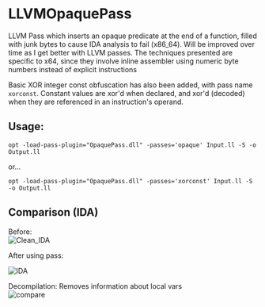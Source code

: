 # LLVMOpaquePass
LLVM Pass which inserts an opaque predicate at the end of a function, filled with junk bytes to cause IDA analysis to fail (x86_64). Will be improved over time as I get better with LLVM passes. The techniques presented are specific to x64, since they involve inline assembler using numeric byte numbers instead of explicit instructions  

Basic XOR integer const obfuscation has also been added, with pass name `xorconst`. Constant values are xor'd when declared, and xor'd (decoded) when they are referenced in an instruction's operand.  

## Usage: 
 `opt -load-pass-plugin="OpaquePass.dll" -passes='opaque' Input.ll -S -o Output.ll`  

or...

`opt -load-pass-plugin="OpaquePass.dll" -passes='xorconst' Input.ll -S -o Output.ll`  
 
## Comparison (IDA)

Before:   
![Clean_IDA](https://github.com/user-attachments/assets/4fa985f4-e5a0-4803-b4ee-abf3c6bbfdbe)  

After using pass:   

![IDA](https://github.com/user-attachments/assets/4e313a59-1d8c-4044-80b2-01e5ae0309fc)  

Decompilation:  Removes information about local vars  
![compare](https://github.com/user-attachments/assets/eaaa0706-f301-4f86-b287-aaea11abadfe)
